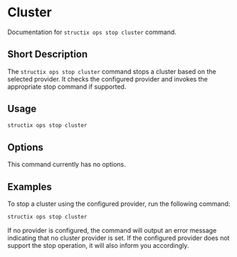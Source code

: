 # Cluster

Documentation for `structix ops stop cluster` command.

## Short Description

The `structix ops stop cluster` command stops a cluster based on the selected provider. It checks the configured provider and invokes the appropriate stop command if supported.

## Usage

```bash
structix ops stop cluster
```

## Options

This command currently has no options.

## Examples

To stop a cluster using the configured provider, run the following command:

```bash
structix ops stop cluster
```

If no provider is configured, the command will output an error message indicating that no cluster provider is set. If the configured provider does not support the stop operation, it will also inform you accordingly.